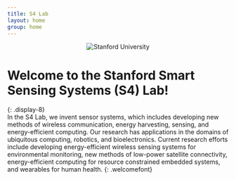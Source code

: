 ```yaml
---
title: S4 Lab
layout: home
group: home
---
```


<div style="text-align: center;">
  <img src="/static/img/logo/s4_group_pic.jpg" alt="Stanford University" style="max-width: 100%; height: auto;">
</div>

# Welcome to the Stanford Smart Sensing Systems (S4) Lab!
{: .display-8}
<br>
In the S4 Lab, we invent sensor systems, which includes developing new methods of wireless communication, energy harvesting, sensing, and energy-efficient computing. Our research has applications in the domains of ubiquitous computing, robotics, and bioelectronics. Current research efforts include developing energy-efficient wireless sensing systems for environmental monitoring, new methods of low-power satellite connectivity, energy-efficient computing for resource constrained embedded systems, and wearables for human health.
{: .welcomefont}
